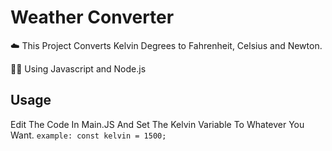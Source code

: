 # Weather Converter
☁️ This Project Converts Kelvin Degrees to Fahrenheit, Celsius and Newton.
 
🧑‍💻 Using Javascript and Node.js

## Usage
 Edit The Code In Main.JS And Set The Kelvin Variable To Whatever You Want.
  `example: const kelvin = 1500;`

